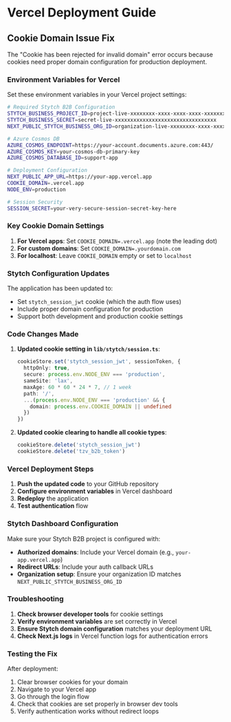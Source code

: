 # Vercel Deployment Guide

## Cookie Domain Issue Fix

The "Cookie has been rejected for invalid domain" error occurs because cookies need proper domain configuration for production deployment.

### Environment Variables for Vercel

Set these environment variables in your Vercel project settings:

```bash
# Required Stytch B2B Configuration
STYTCH_BUSINESS_PROJECT_ID=project-live-xxxxxxxx-xxxx-xxxx-xxxx-xxxxxxxxxxxx
STYTCH_BUSINESS_SECRET=secret-live-xxxxxxxxxxxxxxxxxxxxxxxxxxxxxxxxx
NEXT_PUBLIC_STYTCH_BUSINESS_ORG_ID=organization-live-xxxxxxxx-xxxx-xxxx-xxxx-xxxxxxxxxxxx

# Azure Cosmos DB
AZURE_COSMOS_ENDPOINT=https://your-account.documents.azure.com:443/
AZURE_COSMOS_KEY=your-cosmos-db-primary-key
AZURE_COSMOS_DATABASE_ID=support-app

# Deployment Configuration
NEXT_PUBLIC_APP_URL=https://your-app.vercel.app
COOKIE_DOMAIN=.vercel.app
NODE_ENV=production

# Session Security
SESSION_SECRET=your-very-secure-session-secret-key-here
```

### Key Cookie Domain Settings

1. **For Vercel apps**: Set `COOKIE_DOMAIN=.vercel.app` (note the leading dot)
2. **For custom domains**: Set `COOKIE_DOMAIN=.yourdomain.com`
3. **For localhost**: Leave `COOKIE_DOMAIN` empty or set to `localhost`

### Stytch Configuration Updates

The application has been updated to:
- Set `stytch_session_jwt` cookie (which the auth flow uses)
- Include proper domain configuration for production
- Support both development and production cookie settings

### Code Changes Made

1. **Updated cookie setting in `lib/stytch/session.ts`**:
   ```typescript
   cookieStore.set('stytch_session_jwt', sessionToken, {
     httpOnly: true,
     secure: process.env.NODE_ENV === 'production',
     sameSite: 'lax',
     maxAge: 60 * 60 * 24 * 7, // 1 week
     path: '/',
     ...(process.env.NODE_ENV === 'production' && {
       domain: process.env.COOKIE_DOMAIN || undefined
     })
   })
   ```

2. **Updated cookie clearing to handle all cookie types**:
   ```typescript
   cookieStore.delete('stytch_session_jwt')
   cookieStore.delete('tzv_b2b_token')
   ```

### Vercel Deployment Steps

1. **Push the updated code** to your GitHub repository
2. **Configure environment variables** in Vercel dashboard
3. **Redeploy** the application
4. **Test authentication** flow

### Stytch Dashboard Configuration

Make sure your Stytch B2B project is configured with:
- **Authorized domains**: Include your Vercel domain (e.g., `your-app.vercel.app`)
- **Redirect URLs**: Include your auth callback URLs
- **Organization setup**: Ensure your organization ID matches `NEXT_PUBLIC_STYTCH_BUSINESS_ORG_ID`

### Troubleshooting

1. **Check browser developer tools** for cookie settings
2. **Verify environment variables** are set correctly in Vercel
3. **Ensure Stytch domain configuration** matches your deployment URL
4. **Check Next.js logs** in Vercel function logs for authentication errors

### Testing the Fix

After deployment:
1. Clear browser cookies for your domain
2. Navigate to your Vercel app
3. Go through the login flow
4. Check that cookies are set properly in browser dev tools
5. Verify authentication works without redirect loops